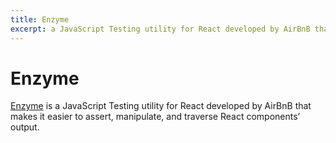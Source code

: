 ```yaml
---
title: Enzyme
excerpt: a JavaScript Testing utility for React developed by AirBnB that makes it easier to assert, manipulate, and traverse React components’ output.
---
```


# Enzyme

[Enzyme](https://github.com/airbnb/enzyme) is a JavaScript Testing utility for React developed by AirBnB that makes it easier to assert, manipulate, and traverse React components’ output. 
